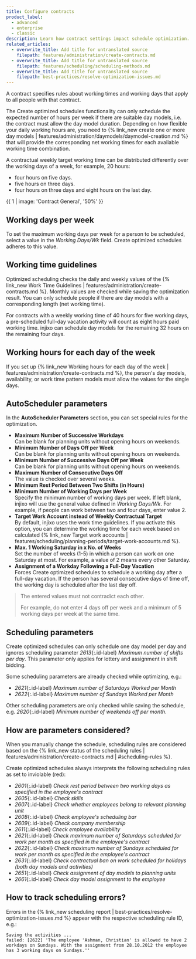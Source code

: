 ```yaml
---
title: Configure contracts
product_label:
  - advanced
  - enterprise
  - classic
description: Learn how contract settings impact schedule optimization.
related_articles:
  - overwrite_title: Add title for untranslated source
    filepath: features/administration/create-contracts.md
  - overwrite_title: Add title for untranslated source
    filepath: features/scheduling/scheduling-methods.md
  - overwrite_title: Add title for untranslated source
    filepath: best-practices/resolve-optimization-issues.md
---
```


A contract specifies rules about working times and working days that apply to all people with that contract.

The Create optimized schedules functionality can only schedule the expected number of hours per week if there are suitable day models, i.e. the contract must allow the day model duration. Depending on how flexible your daily working hours are, you need to {% link_new create one or more day models | features/administration/daymodels/daymodel-creation.md %} that will provide the corresponding net working times for each available working time combination.

A contractual weekly target working time can be distributed differently over the working days of a week, for example, 20 hours:

- four hours on five days.
- five hours on three days.
- four hours on three days and eight hours on the last day.

{{ 1 | image: 'Contract General', '50%' }}

## Working days per week

To set the maximum working days per week for a person to be scheduled, select a value in the _Working Days/Wk_ field. Create optimized schedules adheres to this value.

## Working time guidelines

Optimized scheduling checks the daily and weekly values of the {% link_new Work Time Guidelines | features/administration/create-contracts.md %}. Monthly values are checked while saving the optimization result. You can only schedule people if there are day models with a corresponding length (net working time).

For contracts with a weekly working time of 40 hours for five working days, a pre-scheduled full-day vacation activity will count as eight hours paid working time. injixo can schedule day models for the remaining 32 hours on the remaining four days.

## Working hours for each day of the week

If you set up {% link_new Working hours for each day of the week | features/administration/create-contracts.md %}, the person's day models, availability, or work time pattern models must allow the values for the single days.

## AutoScheduler parameters

In the **AutoScheduler Parameters** section, you can set special rules for the optimization.

<!-- rework later, I guess that the labels will change with the new contracts UI anyway -->

- **Maximum Number of Successive Workdays**  
   Can be blank for planning units without opening hours on weekends.
- **Minimum Number of Days Off per Week**  
   Can be blank for planning units without opening hours on weekends.
- **Minimum Number of Successive Days Off per Week**  
   Can be blank for planning units without opening hours on weekends.
- **Maximum Number of Consecutive Days Off**  
   The value is checked over several weeks.
- **Minimum Rest Period Between Two Shifts (in Hours)**
- **Minimum Number of Working Days per Week**  
   Specify the minimum number of working days per week. If left blank, injixo will use the general value defined in _Working Days/Wk_. For example, if people can work between two and four days, enter value 2.
- **Target Work Account instead of Weekly Contractual Target**  
   By default, injixo uses the work time guidelines. If you activate this option, you can determine the working time for each week based on calculated {% link_new Target work accounts | features/scheduling/planning-periods/target-work-accounts.md %}.
- **Max. 1 Working Saturday in x No. of Weeks**  
   Set the number of weeks (1-5) in which a person can work on one Saturday at most. For example, a value of 2 means every other Saturday.
- **Assignment of a Workday Following a Full-Day Vacation**  
   Forces Create optimized schedules to schedule a working day after a full-day vacation. If the person has several consecutive days of time off, the working day is scheduled after the last day off.

> The entered values must not contradict each other.
>
> For example, do not enter 4 days off per week and a minimum of 5 working days per week at the same time.

## Scheduling parameters

Create optimized schedules can only schedule one day model per day and ignores scheduling parameter _2613_{:.id-label} _Maximum number of shifts per day_. This parameter only applies for lottery and assignment in shift bidding.

Some scheduling parameters are already checked while optimizing, e.g.:

- _2621_{:.id-label} _Maximum number of Saturdays Worked per Month_
- _2622_{:.id-label} _Maximum number of Sundays Worked per Month_

Other scheduling parameters are only checked while saving the schedule, e.g. _2620_{:.id-label} _Minimum number of weekends off per month_.

## How are parameters considered?

When you manually change the schedule, scheduling rules are considered based on the {% link_new status of the scheduling rules | features/administration/create-contracts.md | #scheduling-rules %}.

Create optimized schedules always interprets the following scheduling rules as set to inviolable (red):

- _2601_{:.id-label} _Check rest period between two working days as specified in the employee's contract_
- _2605_{:.id-label} _Check skills_
- _2607_{:.id-label} _Check whether employees belong to relevant planning unit_
- _2608_{:.id-label} _Check employee's scheduling bar_ <!-- obsolete? : (if defined for a person) -->
- _2609_{:.id-label} _Check company membership_
- _2611_{:.id-label} _Check employee availability_
- _2621_{:.id-label} _Check maximum number of Saturdays scheduled for work per month as specified in the employee's contract_
- _2622_{:.id-label} _Check maximum number of Sundays scheduled for work per month as specified in the employee's contract_
- _2631_{:.id-label} _Check contractual ban on work scheduled for holidays (both day models and activities)_
- _2651_{:.id-label} _Check assignment of day models to planning units_
- _2661_{:.id-label} _Check day model assignment to the employee_

## How to track scheduling errors?

Errors in the {% link_new scheduling report | best-practices/resolve-optimization-issues.md %} appear with the respective scheduling rule ID, e.g.:

```
Saving the activities ...
failed: [2622] 'The employee 'Ashman, Christian' is allowed to have 2 workdays on Sundays. With the assignment from 28.10.2012 the employee has 3 working days on Sundays.''
```
